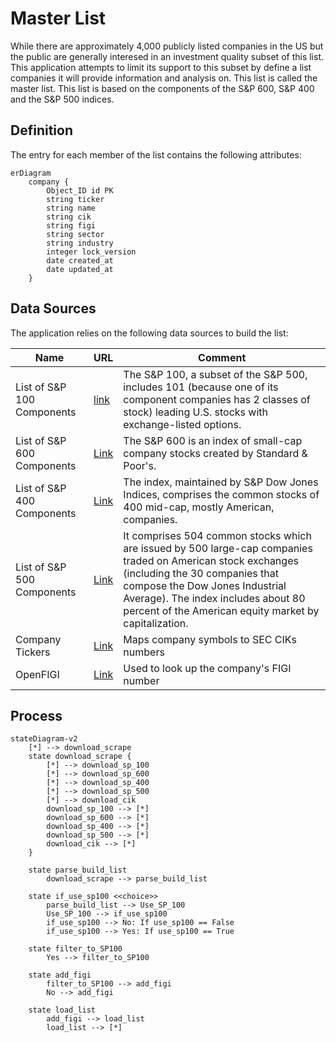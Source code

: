 # Master List

While there are approximately 4,000 publicly listed companies in the US but the public are generally interesed in 
an investment quality subset of this list.  This application attempts to limit its support to this subset by define 
a list companies it will provide information and analysis on.  This list is called the master list.  This list is based 
on the components of the S&P 600, S&P 400 and the S&P 500 indices.

## Definition

The entry for each member of the list contains the following attributes:

```mermaid
erDiagram    
    company {
        Object_ID id PK
        string ticker 
        string name
        string cik
        string figi
        string sector
        string industry
        integer lock_version
        date created_at
        date updated_at
    }
```

## Data Sources

The application relies on the following data sources to build the list:

| Name                       | URL                                                               | Comment                                                                                                                                                                                                                                                                        |
|----------------------------|-------------------------------------------------------------------|--------------------------------------------------------------------------------------------------------------------------------------------------------------------------------------------------------------------------------------------------------------------------------|
| List of S&P 100 Components | [link](https://en.wikipedia.org/wiki/S%26P_100)                   | The S&P 100, a subset of the S&P 500, includes 101 (because one of its component companies has 2 classes of stock) leading U.S. stocks with exchange-listed options.                                                                                                           |
| List of S&P 600 Components | [Link](https://en.wikipedia.org/wiki/List_of_S%26P_600_companies) | The S&P 600 is an index of small-cap company stocks created by Standard & Poor's.                                                                                                                                                                                              |
| List of S&P 400 Components | [Link](https://en.wikipedia.org/wiki/List_of_S%26P_400_companies) | The index, maintained by S&P Dow Jones Indices, comprises the common stocks of 400 mid-cap, mostly American, companies.                                                                                                                                                        |
| List of S&P 500 Components | [Link](https://en.wikipedia.org/wiki/List_of_S%26P_500_companies) | It comprises 504 common stocks which are issued by 500 large-cap companies traded on American stock exchanges (including the 30 companies that compose the Dow Jones Industrial Average). The index includes about 80 percent of the American equity market by capitalization. |
| Company Tickers            | [Link](https://www.sec.gov/file/company-tickers)                  | Maps company symbols to SEC CIKs numbers                                                                                                                                                                                                                                       |
| OpenFIGI                   | [Link](https://www.openfigi.com)                                  | Used to look up the company's FIGI number                                                                                                                                                                                                                                      |

## Process

```mermaid
stateDiagram-v2
    [*] --> download_scrape
    state download_scrape {
        [*] --> download_sp_100
        [*] --> download_sp_600
        [*] --> download_sp_400
        [*] --> download_sp_500
        [*] --> download_cik
        download_sp_100 --> [*]
        download_sp_600 --> [*]
        download_sp_400 --> [*]
        download_sp_500 --> [*]
        download_cik --> [*]
    }
    
    state parse_build_list
        download_scrape --> parse_build_list
        
    state if_use_sp100 <<choice>>
        parse_build_list --> Use_SP_100
        Use_SP_100 --> if_use_sp100
        if_use_sp100 --> No: If use_sp100 == False
        if_use_sp100 --> Yes: If use_sp100 == True
        
    state filter_to_SP100
        Yes --> filter_to_SP100
    
    state add_figi
        filter_to_SP100 --> add_figi
        No --> add_figi
        
    state load_list
        add_figi --> load_list
        load_list --> [*]
```